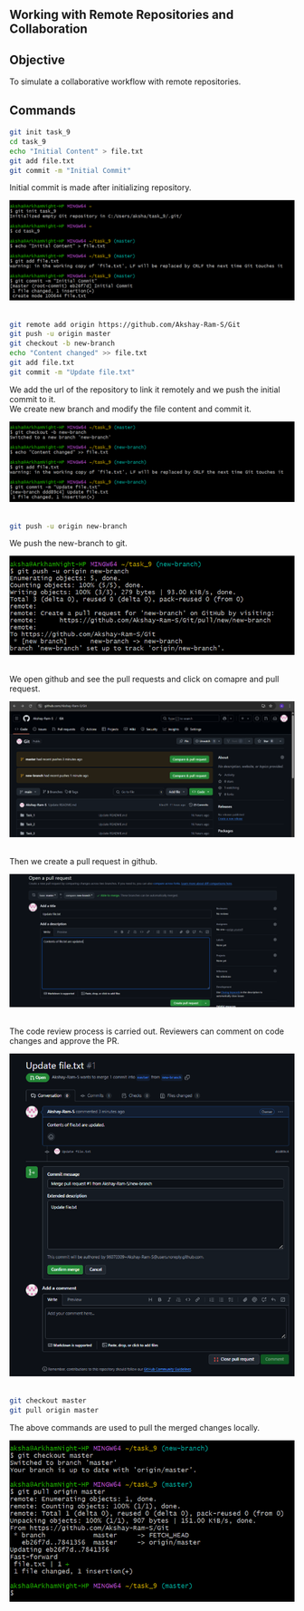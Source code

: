 ## Working with Remote Repositories and Collaboration

## Objective
To simulate a collaborative workflow with remote repositories.

## Commands

```bash
git init task_9 
cd task_9 
echo "Initial Content" > file.txt 
git add file.txt 
git commit -m "Initial Commit"
```
Initial commit is made after initializing repository. <br>

![SS](Screenshots_9/git_9_1.png)
<br><br>

```bash
git remote add origin https://github.com/Akshay-Ram-S/Git 
git push -u origin master 
git checkout -b new-branch 
echo "Content changed" >> file.txt 
git add file.txt 
git commit -m "Update file.txt"
```
We add the url of the repository to link it remotely and we push the initial commit to it. <br>
We create new branch and modify the file content and commit it. <br>

![SS](Screenshots_9/git_9_2.png)
<br><br>

```bash
git push -u origin new-branch
```
We push the new-branch to git. <br>

![SS](Screenshots_9/git_9_3.png)
<br><br>

We open github and see the pull requests and click on comapre and pull request. <br>

![SS](Screenshots_9/git_9_4.png)
<br><br>

Then we create a pull request in github. <br>

![SS](Screenshots_9/git_9_5.png)
<br><br>

The code review process is carried out. Reviewers can comment on code changes and approve the PR. <br>

![SS](Screenshots_9/git_9_6.png)
<br><br>

```bash
git checkout master
git pull origin master
```
The above commands are used to pull the merged changes locally. <br>

![SS](Screenshots_9/git_9_7.png)

